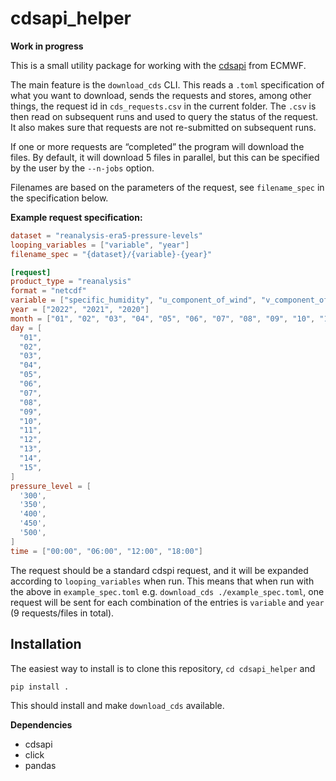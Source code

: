 # cdsapi_helper
**Work in progress**

This is a small utility package for working with the [cdsapi](https://github.com/ecmwf/cdsapi) from ECMWF.

The main feature is the `download_cds` CLI.
This reads a `.toml` specification of what you want to download, sends the requests and stores, among other things, the request id in `cds_requests.csv` in the current folder.
The `.csv` is then read on subsequent runs and used to query the status of the request.
It also makes sure that requests are not re-submitted on subsequent runs.

If one or more requests are “completed” the program will download the files.
By default, it will download 5 files in parallel, but this can be specified by the user by the `--n-jobs` option.

Filenames are based on the parameters of the request, see `filename_spec` in the specification below.

**Example request specification:**
```toml
dataset = "reanalysis-era5-pressure-levels"
looping_variables = ["variable", "year"]
filename_spec = "{dataset}/{variable}-{year}"

[request]
product_type = "reanalysis"
format = "netcdf"
variable = ["specific_humidity", "u_component_of_wind", "v_component_of_wind"]
year = ["2022", "2021", "2020"]
month = ["01", "02", "03", "04", "05", "06", "07", "08", "09", "10", "11", "12"]
day = [
  "01",
  "02",
  "03",
  "04",
  "05",
  "06",
  "07",
  "08",
  "09",
  "10",
  "11",
  "12",
  "13",
  "14",
  "15",
]
pressure_level = [
  '300',
  '350',
  '400',
  '450',
  '500',
]
time = ["00:00", "06:00", "12:00", "18:00"]
```
The request should be a standard cdspi request, and it will be expanded according to `looping_variables` when run.
This means that when run with the above in `example_spec.toml` e.g. `download_cds ./example_spec.toml`, one request will be sent for each combination of the entries is `variable` and `year` (9 requests/files in total).

## Installation
The easiest way to install is to clone this repository, `cd cdsapi_helper` and
```
pip install .
```
This should install and make `download_cds` available.

**Dependencies**
- cdsapi
- click
- pandas


